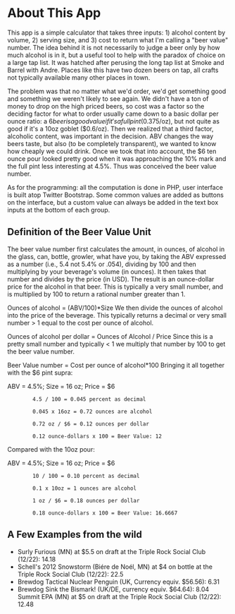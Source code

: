 # About This App

This app is a simple calculator that takes three inputs: 1) alcohol content by volume, 2) serving size, and 3) cost to return what I'm calling a "beer value" number. The idea behind it is not necessarily to judge a beer only by how much alcohol is in it, but a useful tool to help with the paradox of choice on a large tap list. It was hatched after perusing the long tap list at Smoke and Barrel with Andre. Places like this have two dozen beers on tap, all crafts not typically available many other places in town.

The problem was that no matter what we'd order, we'd get something good and something we weren't likely to see again. We didn't have a ton of money to drop on the high priced beers, so cost was a factor so the deciding factor for what to order usually came down to a basic dollar per ounce ratio: a $6 beer is a good value if it's a full pint ($0.375/oz), but not quite as good if it's a 10oz goblet ($0.6/oz). Then we realized that a third factor, alcoholic content, was important in the decision. ABV changes the way beers taste, but also (to be completely transparent), we wanted to know how cheaply we could drink. Once we took that into account, the $6 ten ounce pour looked pretty good when it was approaching the 10% mark and the full pint less interesting at 4.5%. Thus was conceived the beer value number.

As for the programming: all the computation is done in PHP, user interface is built atop Twitter Bootstrap. Some common values are added as buttons on the interface, but a custom value can always be added in the text box inputs at the bottom of each group.

## Definition of the Beer Value Unit
The beer value number first calculates the amount, in ounces, of alcohol in the glass, can, bottle, growler, what have you, by taking the ABV expressed as a number (i.e., 5.4 not 5.4% or .054), dividing by 100 and then multiplying by your beverage's volume (in ounces). It then takes that number and divides by the price (in USD). The result is an ounce-dollar price for the alcohol in that beer. This is typically a very small number, and is multiplied by 100 to return a rational number greater than 1.

Ounces of alcohol = (ABV/100)*Size
We then divide the ounces of alcohol into the price of the beverage. This typically returns a decimal or very small number > 1 equal to the cost per ounce of alcohol.

Ounces of alcohol per dollar = Ounces of Alcohol / Price
Since this is a pretty small number and typically < 1 we multiply that number by 100 to get the beer value number.

Beer Value number = Cost per ounce of alcohol*100
Bringing it all together with the $6 pint supra:

ABV = 4.5%; Size = 16 oz; Price = $6
			
			4.5 / 100 = 0.045 percent as decimal
			
			0.045 x 16oz = 0.72 ounces are alcohol
			
			0.72 oz / $6 = 0.12 ounces per dollar
			
			0.12 ounce-dollars x 100 = Beer Value: 12
		
Compared with the 10oz pour:

ABV = 4.5%; Size = 16 oz; Price = $6
			
			10 / 100 = 0.10 percent as decimal
			
			0.1 x 10oz = 1 ounces are alcohol
			
			1 oz / $6 = 0.18 ounces per dollar
			
			0.18 ounce-dollars x 100 = Beer Value: 16.6667
		
## A Few Examples from the wild

* Surly Furious (MN) at $5.5 on draft at the Triple Rock Social Club (12/22): 14.18
* Schell's 2012 Snowstorm (Biére de Noél, MN) at $4 on bottle at the Triple Rock Social Club (12/22): 22.5
* Brewdog Tactical Nuclear Penguin (UK, Currency equiv. $56.56): 6.31
* Brewdog Sink the Bismark! (UK/DE, currency equiv. $64.64): 8.04
Summit EPA (MN) at $5 on draft at the Triple Rock Social Club (12/22): 12.48